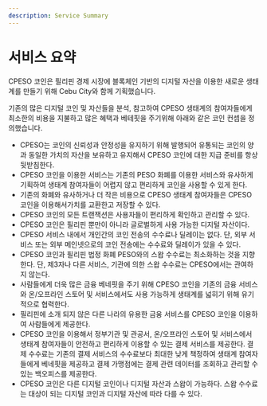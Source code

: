 ```yaml
---
description: Service Summary
---
```


# 서비스 요약

CPESO 코인은 필리핀 경제 시장에 블록체인 기반의 디지털 자산을 이용한 새로운 생태계를 만들기 위해 Cebu City와 함께 기획했습니다.&#x20;

기존의 많은 디지털 코인 및 자산들을 분석, 참고하여 CPESO 생태계의 참여자들에게 최소한의 비용을 지불하고 많은 혜택과 베테핏을 주기위해 아래와 같은 코인 컨셉을 정의했습니다.

* CPESO는 코인의 신뢰성과 안정성을 유지하기 위해 발행되어 유통되는 코인의 양과 동일한 가치의 자산을 보유하고 유지해서 CPESO 코인에 대한 지급 준비를 항상 뒷받침한다.
* CPESO 코인을 이용한 서비스는 기존의 PESO 화폐를 이용한 서비스와 유사하게 기획하여 생태계 참여자들이 어렵지 않고 편리하게 코인을 사용할 수 있게 한다.
* 기존의 화폐와 유사하거나 더 작은 비용으로 CPESO 생태계 참여자들은 CPESO 코인을 이용해서가치를 교환한고 저장할 수 있다.
* CPESO 코인의 모든 트랜잭션은 사용자들이 편리하게 확인하고 관리할 수 있다.
* CPESO 코인은 필리핀 뿐만이 아니라 글로벌하게 사용 가능한 디지털 자산이다.
* CPESO 서비스 내에서 개인간의 코인 전송의 수수료나 딜레이는 없다. 단, 외부 서비스 또는 외부 메인넷으로의 코인 전송에는 수수료와 딜레이가 있을 수 있다.
* CPESO 코인과 필리핀 법정 화폐 PESO와의 스왑 수수료는 최소화하는 것을 지향한다. 단, 제3자나 다른 서비스, 기관에 의한 스왑 수수료는 CPESO에서는 관여하지 않는다.
* 사람들에게 더욱 많은 금융 베네핏을 주기 위해 CPESO 코인을 기존의 금융 서비스와 온/오프라인 스토어 및 서비스에서도 사용 가능하게 생태계를 넓히기 위해 유기적으로 협력한다.
* 필리핀에 소개 되지 않은 다른 나라의 유용한 금융 서비스를 CPESO 코인을 이용하여 사람들에게 제공한다.
* CPESO 코인을 이용해서 정부기관 및 관공서, 온/오프라인 스토어 및 서비스에서 생태계 참여자들이 안전하고 편리하게 이용할 수 있는 결제 서비스를 제공한다. 결제 수수료는 기존의 결제 서비스의 수수료보다 최대한 낮게 책정하여 생태계 참여자들에게 베네핏을 제공하고 결제 가맹점에는 결제 관련 데이터를 조회하고 관리할 수 있는 백오피스를 제공한다.
* CPESO 코인은 다른 디지털 코인이나 디지털 자산과 스왑이 가능하다. 스왑 수수료는 대상이 되는 디지털 코인과 디지털 자산에 따라 다를 수 있다.
